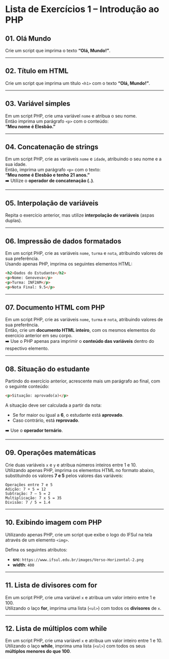 # Lista de Exercícios 1 – Introdução ao PHP

## 01. Olá Mundo
Crie um script que imprima o texto **“Olá, Mundo!”**.

---

## 02. Título em HTML
Crie um script que imprima um título `<h1>` com o texto **“Olá, Mundo!”**.

---

## 03. Variável simples
Em um script PHP, crie uma variável `nome` e atribua o seu nome.  
Então imprima um parágrafo `<p>` com o conteúdo:  
**“Meu nome é Elesbão.”**

---

## 04. Concatenação de strings
Em um script PHP, crie as variáveis `nome` e `idade`, atribuindo o seu nome e a sua idade.  
Então, imprima um parágrafo `<p>` com o texto:  
**“Meu nome é Elesbão e tenho 21 anos.”**  
➡️ Utilize o **operador de concatenação (`.`)**.

---

## 05. Interpolação de variáveis
Repita o exercício anterior, mas utilize **interpolação de variáveis** (aspas duplas).

---

## 06. Impressão de dados formatados
Em um script PHP, crie as variáveis `nome`, `turma` e `nota`, atribuindo valores de sua preferência.  
Usando apenas PHP, imprima os seguintes elementos HTML:

```html
<h2>Dados do Estudante</h2>
<p>Nome: Genoveva</p>
<p>Turma: INF2AM</p>
<p>Nota Final: 9.5</p>
```

---

## 07. Documento HTML com PHP
Em um script PHP, crie as variáveis `nome`, `turma` e `nota`, atribuindo valores de sua preferência.  
Então, crie um **documento HTML inteiro**, com os mesmos elementos do exercício anterior em seu corpo.  
➡️ Use o PHP apenas para imprimir o **conteúdo das variáveis** dentro do respectivo elemento.

---

## 08. Situação do estudante
Partindo do exercício anterior, acrescente mais um parágrafo ao final, com o seguinte conteúdo:  

```html
<p>Situação: aprovado(a)</p>
```

A situação deve ser calculada a partir da nota:  
- Se for maior ou igual a **6**, o estudante está **aprovado**.  
- Caso contrário, está **reprovado**.  

➡️ Use o **operador ternário**.

---

## 09. Operações matemáticas
Crie duas variáveis `x` e `y` e atribua números inteiros entre 1 e 10.  
Utilizando apenas PHP, imprima os elementos HTML no formato abaixo, substituindo os valores **7 e 5** pelos valores das variáveis:

```text
Operações entre 7 e 5
Adição: 7 + 5 = 12
Subtração: 7 – 5 = 2
Multiplicação: 7 x 5 = 35
Divisão: 7 / 5 = 1.4
```

---

## 10. Exibindo imagem com PHP
Utilizando apenas PHP, crie um script que exibe o logo do IFSul na tela através de um elemento `<img>`.  

Defina os seguintes atributos:
- **src**: `https://www.ifsul.edu.br/images/Verso-Horizontal-2.png`  
- **width**: `400`

---

## 11. Lista de divisores com for
Em um script PHP, crie uma variável `x` e atribua um valor inteiro entre 1 e 100.  
Utilizando o laço **for**, imprima uma lista (`<ul>`) com todos os **divisores** de `x`.

---

## 12. Lista de múltiplos com while
Em um script PHP, crie uma variável `x` e atribua um valor inteiro entre 1 e 10.  
Utilizando o laço **while**, imprima uma lista (`<ul>`) com todos os seus **múltiplos menores do que 100**.
